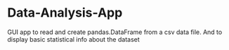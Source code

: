# Data-Analysis-App
GUI app to read and create pandas.DataFrame from a csv data file. And to display basic statistical info about the dataset
